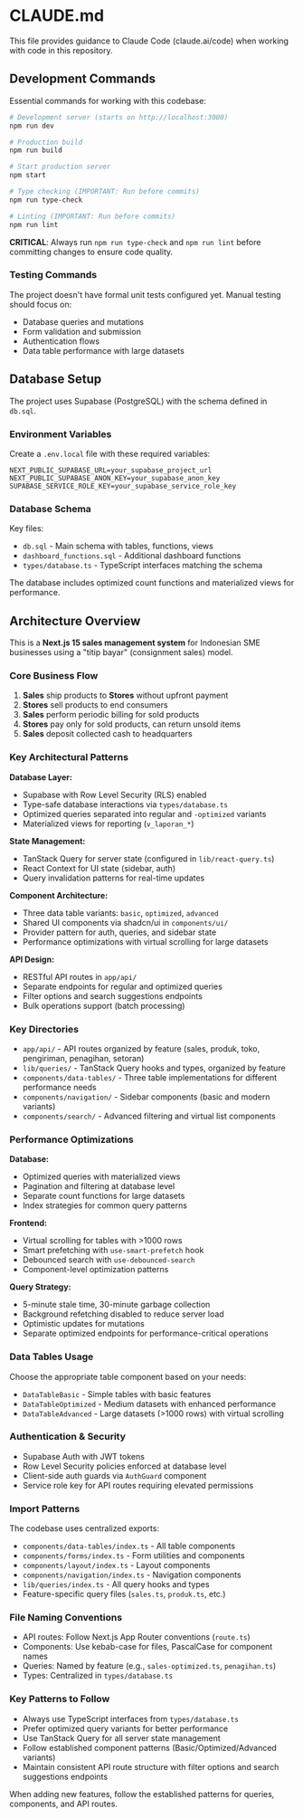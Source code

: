 # CLAUDE.md

This file provides guidance to Claude Code (claude.ai/code) when working with code in this repository.

## Development Commands

Essential commands for working with this codebase:

```bash
# Development server (starts on http://localhost:3000)
npm run dev

# Production build
npm run build

# Start production server  
npm start

# Type checking (IMPORTANT: Run before commits)
npm run type-check

# Linting (IMPORTANT: Run before commits)
npm run lint
```

**CRITICAL**: Always run `npm run type-check` and `npm run lint` before committing changes to ensure code quality.

### Testing Commands
The project doesn't have formal unit tests configured yet. Manual testing should focus on:
- Database queries and mutations
- Form validation and submission
- Authentication flows
- Data table performance with large datasets

## Database Setup

The project uses Supabase (PostgreSQL) with the schema defined in `db.sql`. 

### Environment Variables
Create a `.env.local` file with these required variables:

```env
NEXT_PUBLIC_SUPABASE_URL=your_supabase_project_url
NEXT_PUBLIC_SUPABASE_ANON_KEY=your_supabase_anon_key
SUPABASE_SERVICE_ROLE_KEY=your_supabase_service_role_key
```

### Database Schema
Key files:
- `db.sql` - Main schema with tables, functions, views
- `dashboard_functions.sql` - Additional dashboard functions
- `types/database.ts` - TypeScript interfaces matching the schema

The database includes optimized count functions and materialized views for performance.

## Architecture Overview

This is a **Next.js 15 sales management system** for Indonesian SME businesses using a "titip bayar" (consignment sales) model.

### Core Business Flow
1. **Sales** ship products to **Stores** without upfront payment
2. **Stores** sell products to end consumers
3. **Sales** perform periodic billing for sold products
4. **Stores** pay only for sold products, can return unsold items
5. **Sales** deposit collected cash to headquarters

### Key Architectural Patterns

**Database Layer:**
- Supabase with Row Level Security (RLS) enabled
- Type-safe database interactions via `types/database.ts`
- Optimized queries separated into regular and `-optimized` variants
- Materialized views for reporting (`v_laporan_*`)

**State Management:**
- TanStack Query for server state (configured in `lib/react-query.ts`)
- React Context for UI state (sidebar, auth)
- Query invalidation patterns for real-time updates

**Component Architecture:**
- Three data table variants: `basic`, `optimized`, `advanced`
- Shared UI components via shadcn/ui in `components/ui/`
- Provider pattern for auth, queries, and sidebar state
- Performance optimizations with virtual scrolling for large datasets

**API Design:**
- RESTful API routes in `app/api/`
- Separate endpoints for regular and optimized queries
- Filter options and search suggestions endpoints
- Bulk operations support (batch processing)

### Key Directories

- `app/api/` - API routes organized by feature (sales, produk, toko, pengiriman, penagihan, setoran)
- `lib/queries/` - TanStack Query hooks and types, organized by feature
- `components/data-tables/` - Three table implementations for different performance needs
- `components/navigation/` - Sidebar components (basic and modern variants)
- `components/search/` - Advanced filtering and virtual list components

### Performance Optimizations

**Database:**
- Optimized queries with materialized views
- Pagination and filtering at database level
- Separate count functions for large datasets
- Index strategies for common query patterns

**Frontend:**
- Virtual scrolling for tables with >1000 rows
- Smart prefetching with `use-smart-prefetch` hook
- Debounced search with `use-debounced-search`
- Component-level optimization patterns

**Query Strategy:**
- 5-minute stale time, 30-minute garbage collection
- Background refetching disabled to reduce server load
- Optimistic updates for mutations
- Separate optimized endpoints for performance-critical operations

### Data Tables Usage

Choose the appropriate table component based on your needs:
- `DataTableBasic` - Simple tables with basic features
- `DataTableOptimized` - Medium datasets with enhanced performance
- `DataTableAdvanced` - Large datasets (>1000 rows) with virtual scrolling

### Authentication & Security

- Supabase Auth with JWT tokens
- Row Level Security policies enforced at database level
- Client-side auth guards via `AuthGuard` component
- Service role key for API routes requiring elevated permissions

### Import Patterns

The codebase uses centralized exports:
- `components/data-tables/index.ts` - All table components
- `components/forms/index.ts` - Form utilities and components
- `components/layout/index.ts` - Layout components
- `components/navigation/index.ts` - Navigation components
- `lib/queries/index.ts` - All query hooks and types
- Feature-specific query files (`sales.ts`, `produk.ts`, etc.)

### File Naming Conventions
- API routes: Follow Next.js App Router conventions (`route.ts`)
- Components: Use kebab-case for files, PascalCase for component names  
- Queries: Named by feature (e.g., `sales-optimized.ts`, `penagihan.ts`)
- Types: Centralized in `types/database.ts`

### Key Patterns to Follow
- Always use TypeScript interfaces from `types/database.ts`
- Prefer optimized query variants for better performance
- Use TanStack Query for all server state management
- Follow established component patterns (Basic/Optimized/Advanced variants)
- Maintain consistent API route structure with filter options and search suggestions endpoints

When adding new features, follow the established patterns for queries, components, and API routes.